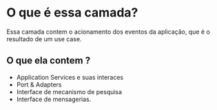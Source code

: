 
# O que é essa camada?

Essa camada contem o acionamento dos eventos da aplicação, que é o resultado de um  use case.

## O que ela contem ?

- Application Services e suas interaces
- Port & Adapters
- Interface de mecanismo de pesquisa
- Interface de mensagerias.
